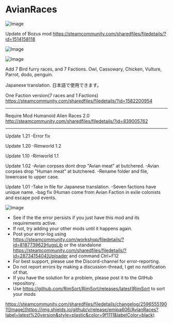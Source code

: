 # AvianRaces

![Image](https://i.imgur.com/buuPQel.png)

Update of Bozus mod
https://steamcommunity.com/sharedfiles/filedetails/?id=1514158118

![Image](https://i.imgur.com/KFjAmff.png)

	
![Image](https://i.imgur.com/Z4GOv8H.png)

Add 7 Bird furry races, and 7 Factions.
Owl, Cassowary, Chicken, Vulture, Parrot, dodo, penguin.

Japanese translation. 日本語で使用できます。

One Faction version(7 races and 1 Factions)
https://steamcommunity.com/sharedfiles/filedetails/?id=1582200954

--------------

Require Mod
Humanoid Alien Races 2.0
http://steamcommunity.com/sharedfiles/filedetails/?id=839005762

--------------
Update 1.21
-Error fix

Update 1.20
-Rimworld 1.2

Update 1.10
-Rimworld 1.1

Update 1.02
-Avian corpses dont drop "Avian meat" at butchered.
-Avian corpses drop "Human meat" at butchered.
-Rename folder and file, lowercase to upper case.

Update 1.01
-Take in file for Japanese translation.
-Seven factions have unique name.
-bag fix (Human come from Avian Faction in exile colonists and escape pod events.

![Image](https://i.imgur.com/PwoNOj4.png)



-  See if the the error persists if you just have this mod and its requirements active.
-  If not, try adding your other mods until it happens again.
-  Post your error-log using https://steamcommunity.com/workshop/filedetails/?id=818773962]HugsLib or the standalone https://steamcommunity.com/sharedfiles/filedetails/?id=2873415404]Uploader and command Ctrl+F12
-  For best support, please use the Discord-channel for error-reporting.
-  Do not report errors by making a discussion-thread, I get no notification of that.
-  If you have the solution for a problem, please post it to the GitHub repository.
-  Use https://github.com/RimSort/RimSort/releases/latest]RimSort to sort your mods



https://steamcommunity.com/sharedfiles/filedetails/changelog/2596555190]![Image](https://img.shields.io/github/v/release/emipa606/AvianRaces?label=latest%20version&style=plastic&color=9f1111&labelColor=black)

